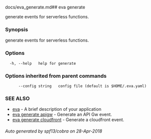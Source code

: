 docs/eva_generate.md## eva generate

generate events for serverless functions.

### Synopsis

generate events for serverless functions.

### Options

```
  -h, --help   help for generate
```

### Options inherited from parent commands

```
      --config string   config file (default is $HOME/.eva.yaml)
```

### SEE ALSO

* [eva](eva.md)	 - A brief description of your application
* [eva generate apigw](eva_generate_apigw.md)	 - Generate an API Gw event.
* [eva generate cloudfront](eva_generate_cloudfront.md)	 - Generate a cloudfront event.

###### Auto generated by spf13/cobra on 28-Apr-2018
